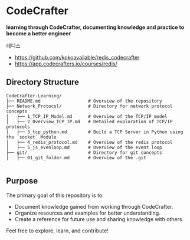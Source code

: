 # CodeCrafter

**learning through CodeCrafter, documenting knowledge and practice to become a better engineer**

레디스
- https://github.com/kokoavailable/redis_codecrafter
- https://app.codecrafters.io/courses/redis/

## Directory Structure
```plaintext
CodeCrafter-Learning/
├── README.md                  # Overview of the repository
├── Network_Protocol/          # Directory for network protocol concepts
│   ├── 1_TCP_IP_Model.md      # Overview of the TCP/IP model
│   ├── 2_Overview_TCP_IP.md   # Detailed exploration of TCP/IP protocols
│   ├── 3_tcp_python.md        # Build a TCP Server in Python using the `socket` Module
│   ├── 4_redis_protocol.md    # Overview of the redis protocol
│   ├── 5_js_evenloop.md       # Overview of the event loop
├── git/                       # Directory for git concepts
│   ├── 01_git_folder.md       # Overview of the .git


```

## Purpose
The primary goal of this repository is to:
- Document knowledge gained from working through CodeCrafter.
- Organize resources and examples for better understanding.
- Create a reference for future use and sharing knowledge with others.

Feel free to explore, learn, and contribute!
